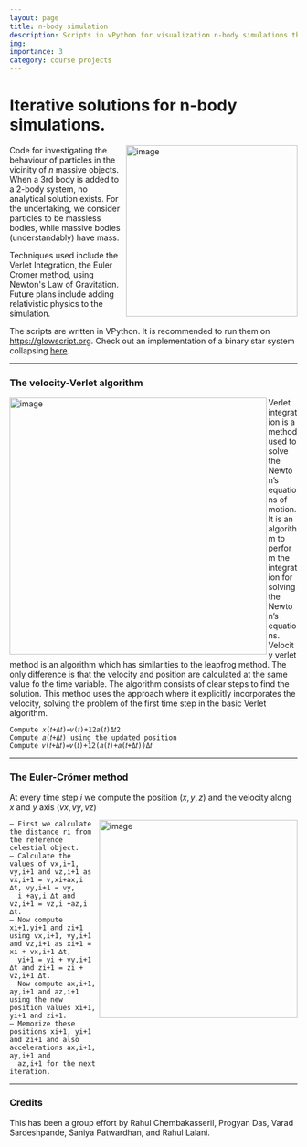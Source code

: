 ```yaml
---
layout: page
title: n-body simulation
description: Scripts in vPython for visualization n-body simulations through iterative, numerical analysis, especially Euler-Crömer techniques.
img: 
importance: 3
category: course projects
---
```


# Iterative solutions for n-body simulations.
<img height="300" alt="image" src="https://user-images.githubusercontent.com/76529011/185738668-57d533b5-40de-4d5d-92b7-d1c96ac2b5ba.png" align="right">


Code for investigating the behaviour of particles in the vicinity of $n$ massive objects. When a 3rd body is added to a 2-body system, no analytical solution exists. For the undertaking, we consider particles to be massless bodies, while massive bodies (understandably) have mass. 

Techniques used include the Verlet Integration, the Euler Cromer method, using Newton's Law of Gravitation. Future plans include adding relativistic physics to the simulation.

The scripts are written in VPython. It is recommended to run them on https://glowscript.org. Check out an implementation of a binary star system collapsing [here](https://www.glowscript.org/#/user/progyan.das/folder/MyPrograms/program/blackhoooole).

----------------------

### The velocity-Verlet algorithm
<img width="450" alt="image" src="https://user-images.githubusercontent.com/76529011/185738704-4d8c0f37-d331-4c7b-86a8-9953b1397a52.png" align="left">

Verlet integration is a method used to solve the Newton’s equations
of motion. It is an algorithm to perform the integration for solving
the Newton’s equations. Velocity verlet method is an algorithm which
has similarities to the leapfrog method. The only difference is that
the velocity and position are calculated at the same value fo the time
variable. The algorithm consists of clear steps to find the solution.
This method uses the approach where it explicitly incorporates the
velocity, solving the problem of the first time step in the basic Verlet
algorithm.


```
Compute 𝑥(𝑡+Δ𝑡)=𝑣(𝑡)+12𝑎(𝑡)Δ𝑡2
Compute 𝑎(𝑡+Δ𝑡) using the updated position
Compute 𝑣(𝑡+Δ𝑡)=𝑣(𝑡)+12(𝑎(𝑡)+𝑎(𝑡+Δ𝑡))Δ𝑡
 ```
 
 ------------------------
 
 
 
 ### The Euler-Crömer method
 
 At every time step $i$ we compute the position $(x, y, z)$ and the velocity along $x$ and $y$ axis $(vx, vy, vz)$

<img width="347" alt="image" align="right" src="https://user-images.githubusercontent.com/76529011/185739868-c3762986-5cfe-4cd0-bcdd-97d898140a12.png">


```
– First we calculate the distance ri from the reference celestial object.
– Calculate the values of vx,i+1, vy,i+1 and vz,i+1 as vx,i+1 = v,xi+ax,i ∆t, vy,i+1 = vy,
  i +ay,i ∆t and vz,i+1 = vz,i +az,i ∆t.
– Now compute xi+1,yi+1 and zi+1 using vx,i+1, vy,i+1 and vz,i+1 as xi+1 = xi + vx,i+1 ∆t, 
  yi+1 = yi + vy,i+1 ∆t and zi+1 = zi + vz,i+1 ∆t.
– Now compute ax,i+1, ay,i+1 and az,i+1 using the new position values xi+1, yi+1 and zi+1.
– Memorize these positions xi+1, yi+1 and zi+1 and also accelerations ax,i+1, ay,i+1 and 
  az,i+1 for the next iteration.
```
---------------------------

### Credits

This has been a group effort by Rahul Chembakasseril, Progyan Das, Varad Sardeshpande, Saniya Patwardhan, and Rahul Lalani.



